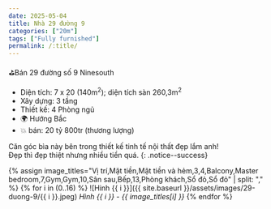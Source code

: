 ```yaml
---
date: 2025-05-04
title: Nhà 29 đường 9 
categories: ["20m"]
tags: ["Fully furnished"] 
permalink: /:title/
---
```


⛳️Bán 29 đường số 9 Ninesouth
- Diện tích: 7 x 20 (140m<sup>2</sup>); diện tích sàn 260,3m<sup>2</sup>
- Xây dựng: 3 tầng
- Thiết kế: 4 Phòng ngủ
- 🌍 Hướng Bắc
- 💥 bán: 20 tỷ 800tr (thương lượng)

Căn góc bìa này bên trong thiết kế tinh tế nội thất đẹp lắm anh!  
Đẹp thì đẹp thiệt nhưng nhiều tiền quá.
{: .notice--success}

{% assign image_titles="Vị trí,Mặt tiền,Mặt tiền và hẻm,3,4,Balcony,Master bedroom,7,Gym,Gym,10,Sân sau,Bếp,13,Phòng khách,Sổ đỏ,Sổ đỏ" | split: "," %}
{% for i in (0..16) %}
![Hinh {{ i }}]({{ site.baseurl }}/assets/images/29-duong-9/{{ i }}.jpeg)
_Hình {{ i }} - {{ image_titles[i] }}_
{% endfor %}
